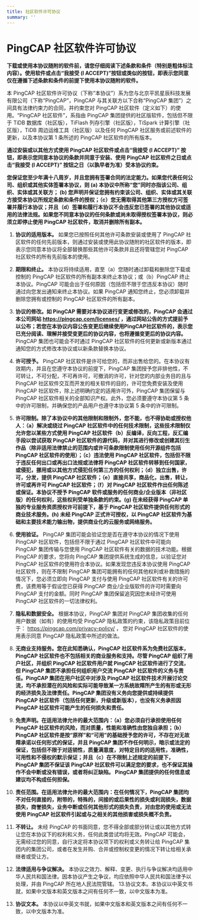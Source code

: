 ```yaml
---
title: 社区软件许可协议
summary: ''
---
```


# PingCAP 社区软件许可协议

**下载或使用本协议随附的软件前，请您仔细阅读下述条款和条件（特别是粗体标注内容）。使用软件或点击“我接受 (I ACCEPT)”按钮或类似的按钮，即表示您同意仅在遵循下述条款和条件的前提下使用本协议随附的软件。**

本 PingCAP 社区软件许可协议（下称“本协议”）系为您与北京平凯星辰科技发展有限公司（下称“PingCAP”，PingCAP 与其关联方以下合称“PingCAP 集团”）之间具有法律约束力的合同，并约束您对 PingCAP 社区软件（定义如下）的使用。“PingCAP 社区软件”，系指由 PingCAP 集团提供的社区版软件，包括但不限于 TiDB 数据库（社区版），TiFlash 列存引擎（社区版），TiSpark 计算引擎（社区版），TiDB 周边运维工具（社区版）以及任何 PingCAP 社区服务或前述软件的更新，以及本协议第 1 条所述的 PingCAP 社区软件的所有版本。

**通过安装或以其他方式使用 PingCAP 社区软件或点击“我接受 (I ACCEPT)” 按钮，即表示您同意本协议的条款并同意于安装、使用 PingCAP 社区软件之日或点击“我接受 (I ACCEPT)” 按钮之日（以孰早者为准）受本协议约束。**

**您保证您至少年满十八周岁，并且您拥有签署合同的法定能力。如果您代表任何公司、组织或其他实体签署本协议，则 (a) 本协议中所称“您”同时亦指该公司、组织、实体或其关联方； (b) 您声明并保证您拥有约束该公司、组织、实体或其关联方接受本协议所规定条款和条件的授权；（c）您无需取得其他第三方授权方可签署并履行本协议；并且（d）签署和履行本协议不会违反您已签署的其他协议或适用的法律法规。如果您不同意本协议的任何条款或尚未取得授权签署本协议，则必须立即停止使用 PingCAP 社区软件，取消并删除所有副本。**

1. **协议的适用版本。** 如果您已按照任何其他许可条款安装或使用了 PingCAP 社区软件的任何先前版本，则通过安装或使用此协议随附的社区软件的版本，即表示您同意本协议将全部替换那些其他许可条款并且还将管辖您对 PingCAP 社区软件的所有先前版本的使用。

2. **期限和终止。** 本协议将持续适用，直至（a）您随时通过卸载和删除您下载或控制的 PingCAP 社区软件的所有副本来终止本协议；或（b）PingCAP 终止本协议。PingCAP 可能会出于任何原因（包括但不限于您违反本协议）随时通过向您发出通知来终止本协议。如果 PingCAP 通知您终止，您必须卸载并删除您拥有或控制的 PingCAP 社区软件的所有副本。

3. **协议的修改。如 PingCAP 需要对本协议进行变更或修改的，PingCAP 会通过本公司网站 https://pingcap.com/licenses/ ，通过网站公告的方式提前予以公布；若您在本协议内容公告变更后继续使用PingCAP社区软件的，表示您已充分阅读、理解并接受变更后的协议内容，也将遵循变更后的协议内容。** PingCAP 集团也可能会不时通过 PingCAP 社区软件的任何更新或新版本通过通知您的方式修改本协议或以新条款替换本协议。

4. **许可授予。** PingCAP 社区软件是许可给您的，而非出售给您的。在本协议有效期内，并且在您遵守本协议的前提下，PingCAP 集团授予您非排他性，不可转让，不可分配，不可再许可，可撤消的许可，针对您的内部业务目的且与 PingCAP 社区软件交互而开发的相关软件的目的，许可您免费安装及使用 PingCAP 社区软件，除上述明确约定的适用许可外，PingCAP 集团保留与 PingCAP 社区软件相关的全部知识产权。此外，您必须要遵守本协议第 5 条中的许可限制，并确保您的产品用户也遵守本协议第 5 条中的许可限制。

5. **许可限制。除了本协议中的其他限制和限制外，您不能，也不得协助或授权他人：（a）解决或绕过 PingCAP 社区软件中的任何技术限制，这些技术限制仅允许您以某些方式使用 PingCAP 社区软件（b）反编译，反向工程，反汇编手段以尝试获取 PingCAP 社区软件的源代码，并对其进行修改或创建其衍生作品（除非适用法律禁止的范围内或许可条款限制使用任何开源组件包括 PingCAP 社区软件的使用）；（c）违法使用 PingCAP 社区软件，包括但不限于违反任何出口或再出口法规或法律将 PingCAP 社区软件转移到任何国家，或侵犯，挪用或以其他方式侵犯任何第三方的任何权利；（d）独立出售，许可，分发，提供 PingCAP 社区软件；（e）直接共享，商品化，出售，转让，许可或再许可 PingCAP 社区软件；（f）对 PingCAP 社区软件作出任何陈述或保证。本协议不授予 PingCAP 软件或服务的任何商业/企业版本（非社区版）的任何权利，这些权利受单独条款的约束。(g) 在未经获得 PingCAP 单独的专业服务资质授权许可前提下，基于 PingCAP 社区软件提供任何形式的商业技术服务。(h) 未经 PingCAP 正式许可授权，以 PingCAP 社区软件为基础和主要技术能力输出物，提供商业化的云服务或网络服务。**

6. **使用验证。** PingCAP 集团可能会验证您是否在遵守本协议的情况下使用 PingCAP 社区软件，包括但不限于通过 PingCAP 社区软件中可能向 PingCAP 集团传输与您使用 PingCAP 社区软件有关的数据的技术功能。根据 PingCAP 的要求，您将向 PingCAP 集团提供系统生成的信息，以验证您对 PingCAP 社区软件的使用符合本协议。如果发现您违反本协议使用 PingCAP 社区软件，则在不限制 PingCAP 集团可能拥有的任何其他权利或补救措施的情况下，您必须立即向 PingCAP 支付与使用 PingCAP 社区软件有关的许可费，该费用等于假设您已获得 PingCAP 商业/企业版软件的许可时需要向 PingCAP 支付的金额。同时 PingCAP 集团保留追究因您未经许可使用 PingCAP 社区软件的一切法律权利。

7. **隐私和数据安全。** 根据本协议，PingCAP 集团对 PingCAP 集团收集的任何用户数据（如有）的使用均受 PingCAP 隐私政策的约束，该隐私政策目前位于： https://pingcap.com/privacy-policy/ ， 您对 PingCAP 社区软件的使用表示同意 PingCAP 隐私政策中所述的做法。

8. **无商业支持服务。您在此知悉确认，PingCAP 社区软件系为免费社区版本，PingCAP 社区软件也不包括相关的商业服务和支持。尽管 PingCAP 组织了用户社区，并组织 PingCAP 社区软件用户就 PingCAP 社区软件进行了交流，但 PingCAP 集团不承担任何组织用户交流 PingCAP 社区软件的义务与责任。PingCAP 集团在用户社区中对涉及 PingCAP 社区软件技术开展讨论交流，均不承担潜在的风险和实际可能导致某一方系统故障所产生的有形或无形的经济损失及法律责任。PingCAP 集团没有义务向您提供或持续提供 PingCAP 社区软件（包括任何更新，升级或新版本），也没有义务承担因 PingCAP 社区软件可能产生的任何损失和责任。**

9. **免责声明。在适用法律允许的最大范围内：（a）您必须自行承担使用任何 PingCAP 社区软件的风险，而对质量，性能和准确性由您独自承担；（b）PingCAP 社区软件是按“原样”和“可用”的基础授予您的许可，不存在对无故障承诺以任何形式的保证，并且 PingCAP 集团不作任何明示，暗示或法定的保证，包括但不限于对适销性，质量满意度，对特定目的的适用性，准确性，可用性和不侵权的默示保证；并且（c）在不限制上述规定的前提下，PingCAP 集团不保证该 PingCAP 社区软件可以满足您的要求，也不保证其操作不会中断或没有错误，或者将纠正缺陷。 PingCAP 集团提供的任何信息或建议均不构成任何担保。**

10. **责任范围。在适用法律允许的最大范围内：在任何情况下，PingCAP 集团均不对任何直接的，附带的，特殊的，间接的或后果性的损失或利润损失，数据损失，商誉损失，业务中断或任何其他形式的损失负责，对由您的使用或无法使用 PingCAP 社区软件引起或与之相关的其他损害或损失概不负责。**

11. **不转让。** 未经 PingCAP 的书面同意，您不得全部或部分转让或以其他方式转让您在本协议下的权利和义务，任何此类尝试均将无效。PingCAP 可能会，无需经过您的同意，自行决定将本协议项下的权利或义务转让给 PingCAP 集团内的集团公司，或者在发生并购、合并或控制权变更的情况下转让给相关承继者或受让方。

12. **法律适用与争议解决。** 本协议之效力、解释、变更、执行与争议解决均适用中华人民共和国法律。因本协议产生之争议，均应依照中华人民共和国法律予以处理，并由 PingCAP 所在地人民法院管辖。 13.协议文本。本协议以中英文书就，如果中文版本和英文版本之间有任何不一致，以中文版本为准。

13. **协议文本。** 本协议以中英文书就，如果中文版本和英文版本之间有任何不一致，以中文版本为准。
